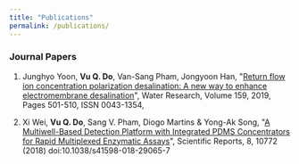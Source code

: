 ```yaml
---
title: "Publications"
permalink: /publications/
---
```

### Journal Papers
1. Junghyo Yoon, **Vu Q. Do**, Van-Sang Pham, Jongyoon Han, "[Return flow ion concentration polarization desalination: A new way to enhance electromembrane desalination](https://www.sciencedirect.com/science/article/abs/pii/S0043135419304300)", Water Research, Volume 159, 2019, Pages 501-510, ISSN 0043-1354,


2. Xi Wei, **Vu Q. Do**, Sang V. Pham, Diogo Martins & Yong-Ak Song, "[A Multiwell-Based Detection Platform with Integrated PDMS Concentrators for Rapid Multiplexed Enzymatic Assays](https://www.nature.com/articles/s41598-018-29065-7)", Scientific Reports, 8, 10772 (2018) doi:10.1038/s41598-018-29065-7
